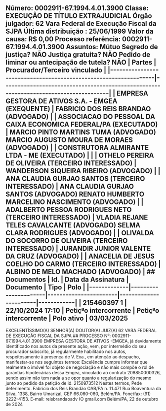 ## Número: 0002911-67.1994.4.01.3900 Classe: EXECUÇÃO DE TÍTULO EXTRAJUDICIAL Órgão julgador: 62 Vara Federal de Execução Fiscal da SJPA Última distribuição : 25/06/1999 Valor da causa: R$ 0,00 Processo referência: 0002911-67.1994.4.01.3900 Assuntos: Mútuo Segredo de justiça? NÃO Justiça gratuita? NÃO Pedido de liminar ou antecipação de tutela? NÃO | Partes | Procurador/Terceiro vinculado | |-----------------------------------------------------------------|--------------------------------------------------------------------------------------| | EMPRESA GESTORA DE ATIVOS S.A. - EMGEA (EXEQUENTE) | FABRICIO DOS REIS BRANDAO (ADVOGADO) | | ASSOCIACAO DO PESSOAL DA CAIXA ECONOMICA FEDERAL/PA (EXECUTADO) | MARCIO PINTO MARTINS TUMA (ADVOGADO) MARCIO AUGUSTO MOURA DE MORAES (ADVOGADO) | | CONSTRUTORA ALMIRANTE LTDA - ME (EXECUTADO) | | | OTHELO PEREIRA DE OLIVEIRA (TERCEIRO INTERESSADO) | WANDERSON SIQUEIRA RIBEIRO (ADVOGADO) | | ANA CLAUDIA GURJAO SANTOS (TERCEIRO INTERESSADO) | ANA CLAUDIA GURJAO SANTOS (ADVOGADO) RENATO HUMBERTO MARCELINO NASCIMENTO (ADVOGADO) | | ADALBERTO PESSOA RODRIGUES NETO (TERCEIRO INTERESSADO) | VLADIA REJANE TELES CAVALCANTE (ADVOGADO) SELMA CLARA RODRIGUES (ADVOGADO) | | OLIVALDA DO SOCORRO DE OLIVEIRA (TERCEIRO INTERESSADO) | JURANDIR JUNIOR VALENTE DA CRUZ (ADVOGADO) | | ANACELIA DE JESUS COELHO DO CARMO (TERCEIRO INTERESSADO) | ALBINO DE MELO MACHADO (ADVOGADO) | ## Documentos | Id. | Data da Assinatura | Documento | Tipo | Polo | |-------------|----------------------|-----------------------|-----------------------|------------| | 215460397 1 | 22/10/2024 17:10 | Petiçªo intercorrente | Petiçªo intercorrente | Polo ativo | 03/03/2025

EXCELENTÍSSIMO(A) SENHOR(A) DOUTOR(A) JUIZ(A) 62 VARA FEDERAL DE EXECUÇÃO FISCAL DA SJPA ## PROCESSO Nº: 0002911-67.1994.4.01.3900 EMPRESA GESTORA DE ATIVOS -EMGEA, já devidamente identificado nos autos da presente ação, vem, por intermédio do seu procurador subscrito, já regularmente habilitado nos autos, respeitosamente à presença de V. Exa., em atenção ao despacho, manifestar-se nos seguintes termos: Excelência cumpre informar que realmente o imóvel foi objeto de negociação e não mais compõe o rol de garantias hipotecárias dessa Emgea, vinculado ao contrato 208850000326, sendo assim não tem nada a se opor quanto a regularização do mesmo junto ao pedido da petição de id. 2150973512 Nestes termos, Pede deferimento. Fabrício dos Reis Brandão OAB/PA n. 11.471 Rua Boaventura da Silva, 1338, Bairro Umarizal, CEP 66.060-060, Belém/PA. Fone/fax: (91) 3222-4153. E-mail: reisbrandaoadv (O gmail.com Belém/PA, 22 de outubro de 2024

